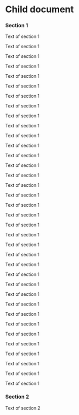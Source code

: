 # Child document

### Section 1

Text of section 1

Text of section 1

Text of section 1

Text of section 1

Text of section 1

Text of section 1

Text of section 1

Text of section 1

Text of section 1


Text of section 1

Text of section 1

Text of section 1

Text of section 1

Text of section 1

Text of section 1

Text of section 1

Text of section 1

Text of section 1

Text of section 1

Text of section 1

Text of section 1

Text of section 1

Text of section 1

Text of section 1

Text of section 1

Text of section 1

Text of section 1


Text of section 1

Text of section 1

Text of section 1

Text of section 1

Text of section 1

Text of section 1

Text of section 1

Text of section 1

Text of section 1

### Section 2

Text of section 2
